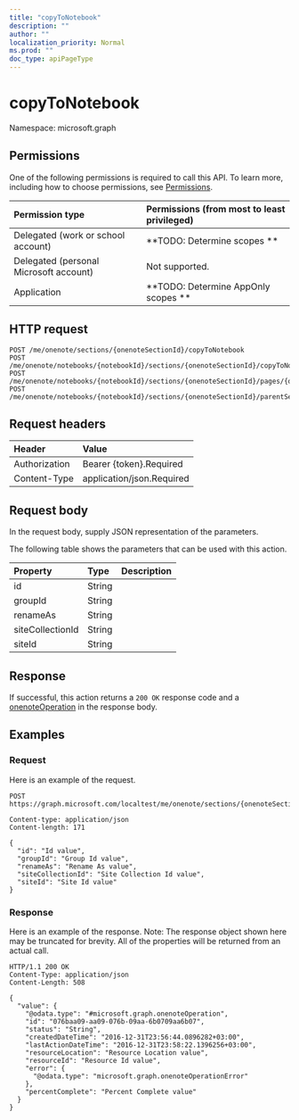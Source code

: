 ```yaml
---
title: "copyToNotebook"
description: ""
author: ""
localization_priority: Normal
ms.prod: ""
doc_type: apiPageType
---
```


# copyToNotebook

Namespace: microsoft.graph



## Permissions
One of the following permissions is required to call this API. To learn more, including how to choose permissions, see [Permissions](/concepts/permissions-reference.md).

|Permission type|Permissions (from most to least privileged)|
|:---|:---|
|Delegated (work or school account)|**TODO: Determine scopes **|
|Delegated (personal Microsoft account)|Not supported.|
|Application|**TODO: Determine AppOnly scopes **|

## HTTP request
<!-- {
  "blockType": "ignored"
}
-->
``` http
POST /me/onenote/sections/{onenoteSectionId}/copyToNotebook
POST /me/onenote/notebooks/{notebookId}/sections/{onenoteSectionId}/copyToNotebook
POST /me/onenote/notebooks/{notebookId}/sections/{onenoteSectionId}/pages/{onenotePageId}/parentSection/copyToNotebook
POST /me/onenote/notebooks/{notebookId}/sections/{onenoteSectionId}/parentSectionGroup/sections/{onenoteSectionId}/copyToNotebook
```

## Request headers
|Header|Value|
|:---|:---|
|Authorization|Bearer {token}.Required|
|Content-Type|application/json.Required|

## Request body
In the request body, supply JSON representation of the parameters.

The following table shows the parameters that can be used with this action.

|Property|Type|Description|
|:---|:---|:---|
|id|String||
|groupId|String||
|renameAs|String||
|siteCollectionId|String||
|siteId|String||



## Response
If successful, this action returns a `200 OK` response code and a [onenoteOperation](../resources/onenoteoperation.md) in the response body.

## Examples

### Request
Here is an example of the request.
<!-- {
  "blockType": "request",
  "name": "onenotesection_copytonotebook"
}
-->
``` http
POST https://graph.microsoft.com/localtest/me/onenote/sections/{onenoteSectionId}/copyToNotebook

Content-type: application/json
Content-length: 171

{
  "id": "Id value",
  "groupId": "Group Id value",
  "renameAs": "Rename As value",
  "siteCollectionId": "Site Collection Id value",
  "siteId": "Site Id value"
}
```

### Response
Here is an example of the response. Note: The response object shown here may be truncated for brevity. All of the properties will be returned from an actual call.
<!-- {
  "blockType": "response",
  "truncated": true,
  "@odata.type": "microsoft.graph.onenoteoperation"
}
-->
``` http
HTTP/1.1 200 OK
Content-Type: application/json
Content-Length: 508

{
  "value": {
    "@odata.type": "#microsoft.graph.onenoteOperation",
    "id": "076baa09-aa09-076b-09aa-6b0709aa6b07",
    "status": "String",
    "createdDateTime": "2016-12-31T23:56:44.0896282+03:00",
    "lastActionDateTime": "2016-12-31T23:58:22.1396256+03:00",
    "resourceLocation": "Resource Location value",
    "resourceId": "Resource Id value",
    "error": {
      "@odata.type": "microsoft.graph.onenoteOperationError"
    },
    "percentComplete": "Percent Complete value"
  }
}
```

